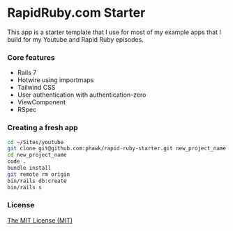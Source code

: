 # RapidRuby.com Starter

This app is a starter template that I use for most of my example apps that I build for my Youtube and Rapid Ruby episodes.

### Core features

- Rails 7
- Hotwire using importmaps
- Tailwind CSS
- User authentication with authentication-zero
- ViewComponent
- RSpec

### Creating a fresh app

```sh
cd ~/Sites/youtube
git clone git@github.com:phawk/rapid-ruby-starter.git new_project_name
cd new_project_name
code .
bundle install
git remote rm origin
bin/rails db:create
bin/rails s
```

### License

[The MIT License (MIT)](LICENSE.txt)
